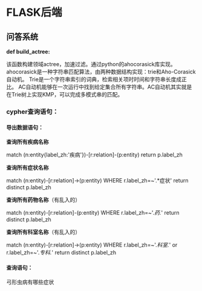 # FLASK后端

## 问答系统



**def build_actree:**

该函数构建领域actree，加速过滤。通过python的ahocorasick库实现。
ahocorasick是一种字符串匹配算法，由两种数据结构实现：trie和Aho-Corasick自动机。
Trie是一个字符串索引的词典，检索相关项时时间和字符串长度成正比。
AC自动机能够在一次运行中找到给定集合所有字符串。AC自动机其实就是在Trie树上实现KMP，可以完成多模式串的匹配。



### cypher查询语句：

#### 导出数据语句：

**查询所有疾病名称**

match (n:entity{label_zh:'疾病'})-[r:relation]-(p:entity) return p.label_zh

**查询所有症状名称**

match (n:entity)-[r:relation]->(p:entity) WHERE r.label_zh=~'.*症状' return distinct p.label_zh

**查询所有药物名称**（有乱入的）

match (n:entity)-[r:relation]-(p:entity) WHERE r.label_zh=~'.*药.*' return distinct p.label_zh

**查询所有科室名称**（有乱入的）

match (n:entity)-[r:relation]->(p:entity) WHERE r.label_zh=~'.*科室.*' or r.label_zh=~'.*专科.*' return distinct p.label_zh



#### 查询语句：



弓形虫病有哪些症状

